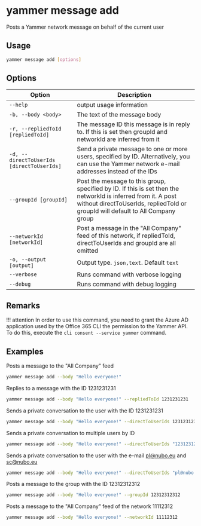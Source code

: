 # yammer message add

Posts a Yammer network message on behalf of the current user

## Usage

```sh
yammer message add [options]
```

## Options

Option|Description
------|-----------
`--help`|output usage information
`-b, --body <body>`|The text of the message body
`-r, --repliedToId [repliedToId]`|The message ID this message is in reply to. If this is set then groupId and networkId are inferred from it
`-d, --directToUserIds [directToUserIds]`|Send a private message to one or more users, specified by ID. Alternatively, you can use the Yammer network e-mail addresses instead of the IDs
`--groupId [groupId]`|Post the message to this group, specified by ID. If this is set then the networkId is inferred from it. A post without directToUserIds, repliedToId or groupId will default to All Company group
`--networkId [networkId]`|Post a message in the "All Company" feed of this network, if repliedToId, directToUserIds and groupId are all omitted
`-o, --output [output]`|Output type. `json,text`. Default `text`
`--verbose`|Runs command with verbose logging
`--debug`|Runs command with debug logging

## Remarks

!!! attention
    In order to use this command, you need to grant the Azure AD application used by the Office 365 CLI the permission to the Yammer API. To do this, execute the `cli consent --service yammer` command.

## Examples

Posts a message to the "All Company" feed

```sh
yammer message add --body "Hello everyone!"
```

Replies to a message with the ID 1231231231

```sh
yammer message add --body "Hello everyone!" --repliedToId 1231231231
```

Sends a private conversation to the user with the ID 1231231231

```sh
yammer message add --body "Hello everyone!" --directToUserIds 1231231231
```

Sends a private conversation to multiple users by ID

```sh
yammer message add --body "Hello everyone!" --directToUserIds "1231231231,1121312"
```

Sends a private conversation to the user with the e-mail pl@nubo.eu and sc@nubo.eu

```sh
yammer message add --body "Hello everyone!" --directToUserIds "pl@nubo.eu,sc@nubo.eu"
```

Posts a message to the group with the ID 12312312312

```sh
yammer message add --body "Hello everyone!" --groupId 12312312312
```

Posts a message to the "All Company" feed of the network 11112312

```sh
yammer message add --body "Hello everyone!" --networkId 11112312
```
